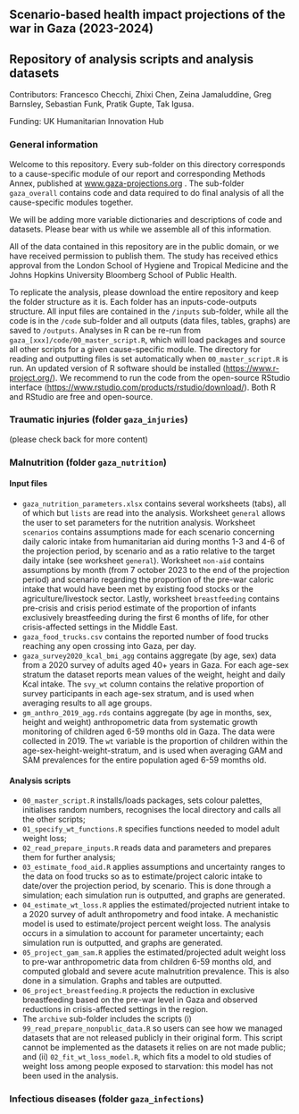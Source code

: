 ## Scenario-based health impact projections of the war in Gaza (2023-2024)
## Repository of analysis scripts and analysis datasets

Contributors: Francesco Checchi, Zhixi Chen, Zeina Jamaluddine, Greg Barnsley, Sebastian Funk, Pratik Gupte, Tak Igusa.

Funding: UK Humanitarian Innovation Hub

### General information
Welcome to this repository. Every sub-folder on this directory corresponds to a cause-specific module of our report and corresponding Methods Annex, published at www.gaza-projections.org . The sub-folder `gaza_overall` contains code and data required to do final analysis of all the cause-specific modules together.

We will be adding more variable dictionaries and descriptions of code and datasets. Please bear with us while we assemble all of this information.

All of the data contained in this repository are in the public domain, or we have received permission to publish them. The study has received ethics approval from the London School of Hygiene and Tropical Medicine and the Johns Hopkins University Bloomberg School of Public Health.

To replicate the analysis, please download the entire repository and keep the folder structure as it is. Each folder has an inputs-code-outputs structure. All input files are contained in the `/inputs` sub-folder, while all the code is in the `/code` sub-folder and all outputs (data files, tables, graphs) are saved to `/outputs`. Analyses in R can be re-run from `gaza_[xxx]/code/00_master_script.R`, which will load packages and source all other scripts for a given cause-specific module. The directory for reading and outputting files is set automatically when `00_master_script.R` is run. An updated version of R software should be installed (https://www.r-project.org/). We recommend to run the code from the open-source RStudio interface (https://www.rstudio.com/products/rstudio/download/). Both R and RStudio are free and open-source.

### Traumatic injuries (folder `gaza_injuries`)
(please check back for more content)

### Malnutrition (folder `gaza_nutrition`)
#### Input files
- `gaza_nutrition_parameters.xlsx` contains several worksheets (tabs), all of which but `lists` are read into the analysis. Worksheet `general` allows the user to set parameters for the nutrition analysis. Worksheet `scenarios` contains assumptions made for each scenario concerning daily caloric intake from humanitarian aid during months 1-3 and 4-6 of the projection period, by scenario and as a ratio relative to the target daily intake (see worksheet `general`). Worksheet `non-aid` contains assumptions by month (from 7 october 2023 to the end of the projection period) and scenario regarding the proportion of the pre-war caloric intake that would have been met by existing food stocks or the agriculture/livestock sector. Lastly, worksheet `breastfeeding` contains pre-crisis and crisis period estimate of the proportion of infants exclusively breastfeeding during the first 6 months of life, for other crisis-affected settings in the Middle East.
- `gaza_food_trucks.csv` contains the reported number of food trucks reaching any open crossing into Gaza, per day.
- `gaza_survey2020_kcal_bmi_agg` contains aggregate (by age, sex) data from a 2020 survey of adults aged 40+ years in Gaza. For each age-sex stratum the dataset reports mean values of the weight, height and daily Kcal intake. The `svy_wt` column contains the relative proportion of survey participants in each age-sex stratum, and is used when averaging results to all age groups.
- `gm_anthro_2019_agg.rds` contains aggregate (by age in months, sex, height and weight) anthropometric data from systematic growth monitoring of children aged 6-59 months old in Gaza. The data were collected in 2019. The `wt` variable is the proportion of children within the age-sex-height-weight-stratum, and is used when averaging GAM and SAM prevalences for the entire population aged 6-59 momths old.

#### Analysis scripts
- `00_master_script.R` installs/loads packages, sets colour palettes, initialises random numbers, recognises the local directory and calls all the other scripts;
- `01_specify_wt_functions.R` specifies functions needed to model adult weight loss;
- `02_read_prepare_inputs.R` reads data and parameters and prepares them for further analysis;
- `03_estimate_food_aid.R` applies assumptions and uncertainty ranges to the data on food trucks so as to estimate/project caloric intake to date/over the projection period, by scenario. This is done through a simulation; each simulation run is outputted, and graphs are generated.
- `04_estimate_wt_loss.R` applies the estimated/projected nutrient intake to a 2020 survey of adult anthropometry and food intake. A mechanistic model is used to estimate/project percent weight loss. The analysis occurs in a simulation to account for parameter uncertainty; each simulation run is outputted, and graphs are generated.
- `05_project_gam_sam.R` applies the estimated/projected adult weight loss to pre-war anthropometric data from children 6-59 months old, and computed globald and severe acute malnutrition prevalence. This is also done in a simulation. Graphs and tables are outputted.
- `06_project_breastfeeding.R` projects the reduction in exclusive breastfeeding based on the pre-war level in Gaza and observed reductions in crisis-affected settings in the region.
- The `archive` sub-folder includes the scripts (i) `99_read_prepare_nonpublic_data.R` so users can see how we managed datasets that are not released publicly in their original form. This script cannot be implemented as the datasets it relies on are not made public; and (ii) `02_fit_wt_loss_model.R`, which fits a model to old studies of weight loss among people exposed to starvation: this model has not been used in the analysis.

### Infectious diseases (folder `gaza_infections`)
